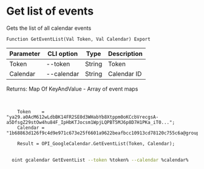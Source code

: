 ﻿---
sidebar_position: 2
---

# Get list of events
 Gets the list of all calendar events



`Function GetEventList(Val Token, Val Calendar) Export`

  | Parameter | CLI option | Type | Description |
  |-|-|-|-|
  | Token | --token | String | Token |
  | Calendar | --calendar | String | Calendar ID |

  
  Returns:  Map Of KeyAndValue - Array of event maps

<br/>




```bsl title="Code example"
    Token    = "ya29.a0AcM612wLdbBK14FR2SE0d3WHabYb8Xtppm0oKCcbVrecgsA-a5DfsgZ29stOw4hu84F_IpHbKTJocsm1WpjLQPBT5MJ6p8D7H1PKa_iT0...";
    Calendar = "1b68863d126f9c4d9e971c673e25f6601a9622beafbcc10913cd78120c755c6a@group.calendar.google.com";

    Result = OPI_GoogleCalendar.GetEventList(Token, Calendar);
```



```sh title="CLI command example"
    
  oint gcalendar GetEventList --token %token% --calendar %calendar%

```

```json title="Result"

```

